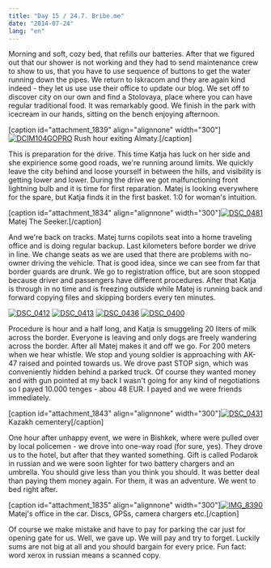 ```yaml
---
title: "Day 15 / 24.7. Bribe.me"
date: "2014-07-24"
lang: "en"
---
```


Morning and soft, cozy bed, that refills our batteries. After that we figured out that our shower is not working and they had to send maintenance crew to show to us, that you have to use sequence of buttons to get the water running down the pipes. We return to Iskracom and they are again kind indeed - they let us use use their office to update our blog. We set off to discover city on our own and find a Stolovaya, place where you can have regular traditional food. It was remarkably good. We finish in the park with icecream in our hands, sitting on the bench enjoying afternoon.

\[caption id="attachment\_1839" align="alignnone" width="300"\][![DCIM104GOPRO](images/GOPR5072-300x225.jpg)](http://gremovmongolijo.com/wp-content/uploads/2014/07/GOPR5072.jpg) Rush hour exiting Almaty.\[/caption\]

This is preparation for the drive. This time Katja has luck on her side and she expirience some good roads, we're running around limits. We quickly leave the city behind and loose yourself in between the hills, and visibility is getting lower and lower. During the drive we got malfunctioning front lightning bulb and it is time for first reparation. Matej is looking everywhere for the spare, but Katja finds it in the first basket. 1:0 for woman's intuition.

\[caption id="attachment\_1834" align="alignnone" width="300"\][![DSC_0481](images/DSC_0481-300x200.jpg)](http://gremovmongolijo.com/wp-content/uploads/2014/07/DSC_0481.jpg) Matej The Seeker.\[/caption\]

And we're back on tracks. Matej turns copilots seat into a home traveling office and is doing regular backup. Last kilometers before border we drive in line. We change seats as we are used that there are problems with no-owner driving the vehicle. That is good idea, since we can see from far that border guards are drunk. We go to registration office, but are soon stopped because driver and passengers have different procedures. After that Katja is through in no time and is freezing outside while Matej is running back and forward copying files and skipping borders every ten minutes.

[![DSC_0412](images/DSC_0412-300x200.jpg)](http://gremovmongolijo.com/wp-content/uploads/2014/07/DSC_0412.jpg) [![DSC_0413](images/DSC_0413-300x200.jpg)](http://gremovmongolijo.com/wp-content/uploads/2014/07/DSC_0413.jpg) [![DSC_0436](images/DSC_0436-300x200.jpg)](http://gremovmongolijo.com/wp-content/uploads/2014/07/DSC_0436.jpg) [![DSC_0400](images/DSC_0400-300x200.jpg)](http://gremovmongolijo.com/wp-content/uploads/2014/07/DSC_0400.jpg)

Procedure is hour and a half long, and Katja is smuggeling 20 liters of milk across the border. Everyone is leaving and only dogs are freely wandering across the border. After all Matej makes it and off we go. For 200 meters when we hear whistle. We stop and young soldier is approaching with AK-47 raised and pointed towards us. We drove past STOP sign, which was conveniently hidden behind a parked truck. Of course they wanted money and with gun pointed at my back I wasn't going for any kind of negotiations so I payed 10.000 tenges - abou 48 EUR. I payed and we were friends immediately.

\[caption id="attachment\_1843" align="alignnone" width="300"\][![DSC_0431](images/DSC_0431-300x129.jpg)](http://gremovmongolijo.com/wp-content/uploads/2014/07/DSC_0431.jpg) Kazakh cementery\[/caption\]

One hour after unhappy event, we were in Bishkek, where were pulled over by local policemen - we drove into one-way road (for sure, yes). They drove us to the hotel, but after that they wanted something. Gift is called Podarok in russian and we were soon lighter for two battery chargers and an umbrella. You should give less than you think you should. It was better deal than paying them money again. For them, it was an adventure. We went to bed right after.

\[caption id="attachment\_1835" align="alignnone" width="300"\][![IMG_8390](images/IMG_8390-300x200.jpg)](http://gremovmongolijo.com/wp-content/uploads/2014/07/IMG_8390.jpg) Matej's office in the car. Discs, GPSs, camera chargers etc.\[/caption\]

Of course we make mistake and have to pay for parking the car just for opening gate for us. Well, we gave up. We will pay and try to forget. Luckily sums are not big at all and you should bargain for every price. Fun fact: word xerox in russian means a scanned copy.
